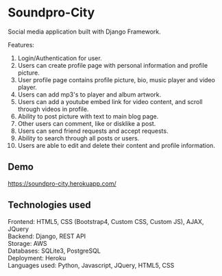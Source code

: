 # Soundpro-City

Social media application built with Django Framework.

Features:

1.  Login/Authentication for user.
2.  Users can create profile page with personal information and profile picture.
3.  User profile page contains profile picture, bio, music player and video player.
4.  Users can add mp3's to player and album artwork.
5.  Users can add a youtube embed link for video content, and scroll through videos in profile.
6.  Ability to post picture with text to main blog page.
7.  Other users can comment, like or disklike a post.
8.  Users can send friend requests and accept requests.
9.  Ability to search through all posts or users.
10. Users are able to edit and delete their content and profile information.


## Demo

https://soundpro-city.herokuapp.com/

  
## Technologies used

Frontend: HTML5, CSS (Bootstrap4, Custom CSS, Custom JS), AJAX, JQuery <br>
Backend: Django, REST API <br>
Storage: AWS <br>
Databases: SQLite3, PostgreSQL <br>
Deployment: Heroku <br>
Languages used: Python, Javascript, JQuery, HTML5, CSS <br>

  
